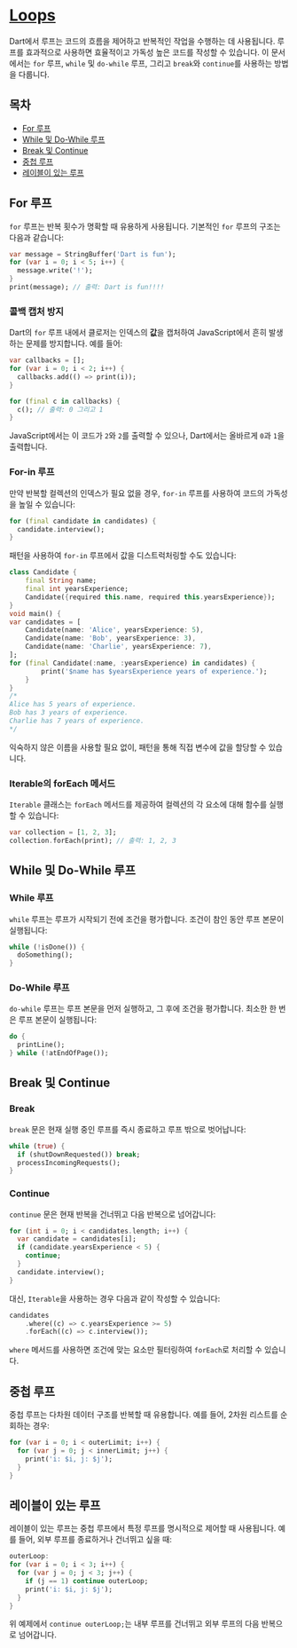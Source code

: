 # [Loops](https://dart.dev/language/loops)

Dart에서 루프는 코드의 흐름을 제어하고 반복적인 작업을 수행하는 데 사용됩니다. 루프를 효과적으로 사용하면 효율적이고 가독성 높은 코드를 작성할 수 있습니다. 이 문서에서는 `for` 루프, `while` 및 `do-while` 루프, 그리고 `break`와 `continue`를 사용하는 방법을 다룹니다.

## 목차

- [For 루프](#for-루프)
- [While 및 Do-While 루프](#while-및-do-while-루프)
- [Break 및 Continue](#break-및-continue)
- [중첩 루프](#중첩-루프)
- [레이블이 있는 루프](#레이블이-있는-루프)

## For 루프

`for` 루프는 반복 횟수가 명확할 때 유용하게 사용됩니다. 기본적인 `for` 루프의 구조는 다음과 같습니다:

```dart
var message = StringBuffer('Dart is fun');
for (var i = 0; i < 5; i++) {
  message.write('!');
}
print(message); // 출력: Dart is fun!!!!
```

### 콜백 캡처 방지

Dart의 `for` 루프 내에서 클로저는 인덱스의 **값**을 캡처하여 JavaScript에서 흔히 발생하는 문제를 방지합니다. 예를 들어:

```dart
var callbacks = [];
for (var i = 0; i < 2; i++) {
  callbacks.add(() => print(i));
}

for (final c in callbacks) {
  c(); // 출력: 0 그리고 1
}
```

JavaScript에서는 이 코드가 `2`와 `2`를 출력할 수 있으나, Dart에서는 올바르게 `0`과 `1`을 출력합니다.

### For-in 루프

만약 반복할 컬렉션의 인덱스가 필요 없을 경우, `for-in` 루프를 사용하여 코드의 가독성을 높일 수 있습니다:

```dart
for (final candidate in candidates) {
  candidate.interview();
}
```

패턴을 사용하여 `for-in` 루프에서 값을 디스트럭처링할 수도 있습니다:

```dart
class Candidate {
    final String name;
    final int yearsExperience;
    Candidate({required this.name, required this.yearsExperience});
}
void main() {
var candidates = [
    Candidate(name: 'Alice', yearsExperience: 5),
    Candidate(name: 'Bob', yearsExperience: 3),
    Candidate(name: 'Charlie', yearsExperience: 7),
];
for (final Candidate(:name, :yearsExperience) in candidates) {
        print('$name has $yearsExperience years of experience.');
    }
}
/*
Alice has 5 years of experience.
Bob has 3 years of experience.
Charlie has 7 years of experience.
*/
```
익숙하지 않은 이름을 사용할 필요 없이, 패턴을 통해 직접 변수에 값을 할당할 수 있습니다.

### Iterable의 forEach 메서드

`Iterable` 클래스는 `forEach` 메서드를 제공하여 컬렉션의 각 요소에 대해 함수를 실행할 수 있습니다:

```dart
var collection = [1, 2, 3];
collection.forEach(print); // 출력: 1, 2, 3
```

## While 및 Do-While 루프

### While 루프

`while` 루프는 루프가 시작되기 전에 조건을 평가합니다. 조건이 참인 동안 루프 본문이 실행됩니다:

```dart
while (!isDone()) {
  doSomething();
}
```

### Do-While 루프

`do-while` 루프는 루프 본문을 먼저 실행하고, 그 후에 조건을 평가합니다. 최소한 한 번은 루프 본문이 실행됩니다:

```dart
do {
  printLine();
} while (!atEndOfPage());
```

## Break 및 Continue

### Break

`break` 문은 현재 실행 중인 루프를 즉시 종료하고 루프 밖으로 벗어납니다:

```dart
while (true) {
  if (shutDownRequested()) break;
  processIncomingRequests();
}
```

### Continue

`continue` 문은 현재 반복을 건너뛰고 다음 반복으로 넘어갑니다:

```dart
for (int i = 0; i < candidates.length; i++) {
  var candidate = candidates[i];
  if (candidate.yearsExperience < 5) {
    continue;
  }
  candidate.interview();
}
```

대신, `Iterable`을 사용하는 경우 다음과 같이 작성할 수 있습니다:

```dart
candidates
    .where((c) => c.yearsExperience >= 5)
    .forEach((c) => c.interview());
```

`where` 메서드를 사용하면 조건에 맞는 요소만 필터링하여 `forEach`로 처리할 수 있습니다.

## 중첩 루프

중첩 루프는 다차원 데이터 구조를 반복할 때 유용합니다. 예를 들어, 2차원 리스트를 순회하는 경우:

```dart
for (var i = 0; i < outerLimit; i++) {
  for (var j = 0; j < innerLimit; j++) {
    print('i: $i, j: $j');
  }
}
```

## 레이블이 있는 루프

레이블이 있는 루프는 중첩 루프에서 특정 루프를 명시적으로 제어할 때 사용됩니다. 예를 들어, 외부 루프를 종료하거나 건너뛰고 싶을 때:

```dart
outerLoop:
for (var i = 0; i < 3; i++) {
  for (var j = 0; j < 3; j++) {
    if (j == 1) continue outerLoop;
    print('i: $i, j: $j');
  }
}
```

위 예제에서 `continue outerLoop;`는 내부 루프를 건너뛰고 외부 루프의 다음 반복으로 넘어갑니다.
